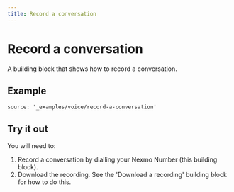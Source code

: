 ```yaml
---
title: Record a conversation
---
```


# Record a conversation

A building block that shows how to record a conversation.


## Example

```tabbed_content
source: '_examples/voice/record-a-conversation'
```

## Try it out

You will need to:

1. Record a conversation by dialling your Nexmo Number (this building block).
2. Download the recording. See the 'Download a recording' building block for how to do this.

